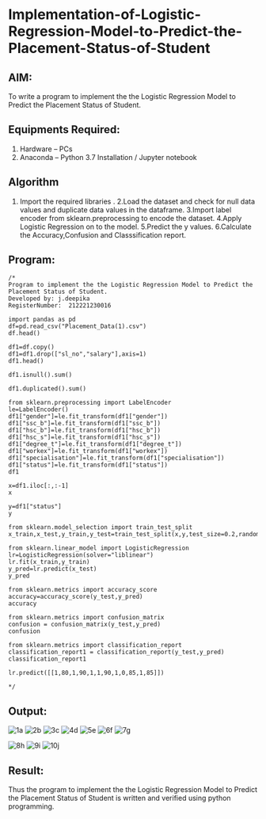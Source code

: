 # Implementation-of-Logistic-Regression-Model-to-Predict-the-Placement-Status-of-Student

## AIM:
To write a program to implement the the Logistic Regression Model to Predict the Placement Status of Student.

## Equipments Required:
1. Hardware – PCs
2. Anaconda – Python 3.7 Installation / Jupyter notebook

## Algorithm
1. Import the required libraries .
2.Load the dataset and check for null data values and duplicate data values in the dataframe.
3.Import label encoder from sklearn.preprocessing to encode the dataset.
4.Apply Logistic Regression on to the model.
5.Predict the y values.
6.Calculate the Accuracy,Confusion and Classsification report.
 

## Program:
```
/*
Program to implement the the Logistic Regression Model to Predict the Placement Status of Student.
Developed by: j.deepika
RegisterNumber:  212221230016

import pandas as pd
df=pd.read_csv("Placement_Data(1).csv")
df.head()

df1=df.copy()
df1=df1.drop(["sl_no","salary"],axis=1)
df1.head()

df1.isnull().sum()

df1.duplicated().sum()

from sklearn.preprocessing import LabelEncoder
le=LabelEncoder()
df1["gender"]=le.fit_transform(df1["gender"])
df1["ssc_b"]=le.fit_transform(df1["ssc_b"])
df1["hsc_b"]=le.fit_transform(df1["hsc_b"])
df1["hsc_s"]=le.fit_transform(df1["hsc_s"])
df1["degree_t"]=le.fit_transform(df1["degree_t"])
df1["workex"]=le.fit_transform(df1["workex"])
df1["specialisation"]=le.fit_transform(df1["specialisation"])
df1["status"]=le.fit_transform(df1["status"])
df1

x=df1.iloc[:,:-1]
x

y=df1["status"]
y

from sklearn.model_selection import train_test_split
x_train,x_test,y_train,y_test=train_test_split(x,y,test_size=0.2,random_state=0)

from sklearn.linear_model import LogisticRegression
lr=LogisticRegression(solver="liblinear")
lr.fit(x_train,y_train)
y_pred=lr.predict(x_test)
y_pred

from sklearn.metrics import accuracy_score
accuracy=accuracy_score(y_test,y_pred)
accuracy

from sklearn.metrics import confusion_matrix
confusion = confusion_matrix(y_test,y_pred)
confusion

from sklearn.metrics import classification_report
classification_report1 = classification_report(y_test,y_pred)
classification_report1

lr.predict([[1,80,1,90,1,1,90,1,0,85,1,85]])

*/
```

## Output:
![1a](https://user-images.githubusercontent.com/94747031/194789989-b635e618-4479-46ee-8e38-7b5b489980d0.png)
![2b](https://user-images.githubusercontent.com/94747031/194789999-463f6b8a-7cd1-4dd6-86ac-b0f7e8272f13.png)
![3c](https://user-images.githubusercontent.com/94747031/194790021-b3628ce8-ae59-4f6e-84c8-dd588d84901a.png)
![4d](https://user-images.githubusercontent.com/94747031/194790037-f8b63a18-653e-46ad-9eba-262b6cfb21da.png)
![5e](https://user-images.githubusercontent.com/94747031/194790044-a48cf25e-746e-4bfc-88f8-79cc73724045.png)
![6f](https://user-images.githubusercontent.com/94747031/194790065-4eb7db36-7c2f-4c73-8b1c-52056ce0be91.png)
![7g](https://user-images.githubusercontent.com/94747031/194790119-a44c5803-6b68-4b45-a4b3-c7b2f60b3881.png)

![8h](https://user-images.githubusercontent.com/94747031/194790129-7d166795-254b-4ba2-9eb3-a9589755cbdf.png)
![9i](https://user-images.githubusercontent.com/94747031/194790140-8994904b-a116-4f55-a152-7a64c7b12176.png)
![10j](https://user-images.githubusercontent.com/94747031/194790152-a23e2bc9-3c50-4567-ad71-6c13ceafaa05.png)


## Result:
Thus the program to implement the the Logistic Regression Model to Predict the Placement Status of Student is written and verified using python programming.
